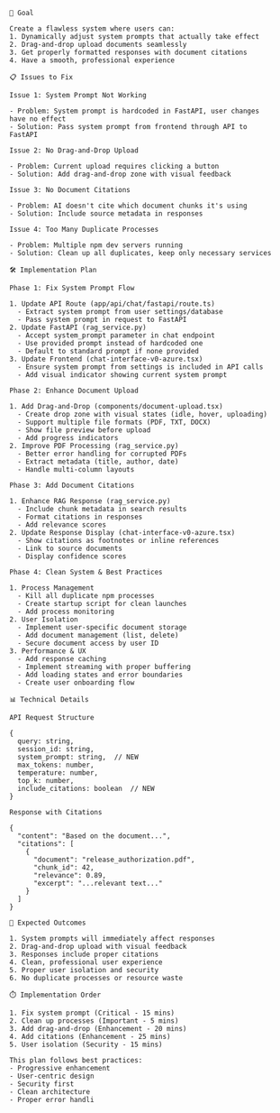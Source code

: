 
    🎯 Goal

    Create a flawless system where users can:
    1. Dynamically adjust system prompts that actually take effect
    2. Drag-and-drop upload documents seamlessly
    3. Get properly formatted responses with document citations
    4. Have a smooth, professional experience

    📋 Issues to Fix

    Issue 1: System Prompt Not Working

    - Problem: System prompt is hardcoded in FastAPI, user changes 
    have no effect
    - Solution: Pass system prompt from frontend through API to 
    FastAPI

    Issue 2: No Drag-and-Drop Upload

    - Problem: Current upload requires clicking a button
    - Solution: Add drag-and-drop zone with visual feedback

    Issue 3: No Document Citations

    - Problem: AI doesn't cite which document chunks it's using
    - Solution: Include source metadata in responses

    Issue 4: Too Many Duplicate Processes

    - Problem: Multiple npm dev servers running
    - Solution: Clean up all duplicates, keep only necessary services

    🛠️ Implementation Plan

    Phase 1: Fix System Prompt Flow

    1. Update API Route (app/api/chat/fastapi/route.ts)
      - Extract system prompt from user settings/database
      - Pass system prompt in request to FastAPI
    2. Update FastAPI (rag_service.py)
      - Accept system_prompt parameter in chat endpoint
      - Use provided prompt instead of hardcoded one
      - Default to standard prompt if none provided
    3. Update Frontend (chat-interface-v0-azure.tsx)
      - Ensure system prompt from settings is included in API calls
      - Add visual indicator showing current system prompt

    Phase 2: Enhance Document Upload

    1. Add Drag-and-Drop (components/document-upload.tsx)
      - Create drop zone with visual states (idle, hover, uploading)
      - Support multiple file formats (PDF, TXT, DOCX)
      - Show file preview before upload
      - Add progress indicators
    2. Improve PDF Processing (rag_service.py)
      - Better error handling for corrupted PDFs
      - Extract metadata (title, author, date)
      - Handle multi-column layouts

    Phase 3: Add Document Citations

    1. Enhance RAG Response (rag_service.py)
      - Include chunk metadata in search results
      - Format citations in responses
      - Add relevance scores
    2. Update Response Display (chat-interface-v0-azure.tsx)
      - Show citations as footnotes or inline references
      - Link to source documents
      - Display confidence scores

    Phase 4: Clean System & Best Practices

    1. Process Management
      - Kill all duplicate npm processes
      - Create startup script for clean launches
      - Add process monitoring
    2. User Isolation
      - Implement user-specific document storage
      - Add document management (list, delete)
      - Secure document access by user ID
    3. Performance & UX
      - Add response caching
      - Implement streaming with proper buffering
      - Add loading states and error boundaries
      - Create user onboarding flow

    📊 Technical Details

    API Request Structure

    {
      query: string,
      session_id: string,
      system_prompt: string,  // NEW
      max_tokens: number,
      temperature: number,
      top_k: number,
      include_citations: boolean  // NEW
    }

    Response with Citations

    {
      "content": "Based on the document...",
      "citations": [
        {
          "document": "release_authorization.pdf",
          "chunk_id": 42,
          "relevance": 0.89,
          "excerpt": "...relevant text..."
        }
      ]
    }

    🚀 Expected Outcomes

    1. System prompts will immediately affect responses
    2. Drag-and-drop upload with visual feedback
    3. Responses include proper citations
    4. Clean, professional user experience
    5. Proper user isolation and security
    6. No duplicate processes or resource waste

    ⏱️ Implementation Order

    1. Fix system prompt (Critical - 15 mins)
    2. Clean up processes (Important - 5 mins)
    3. Add drag-and-drop (Enhancement - 20 mins)
    4. Add citations (Enhancement - 25 mins)
    5. User isolation (Security - 15 mins)

    This plan follows best practices:
    - Progressive enhancement
    - User-centric design
    - Security first
    - Clean architecture
    - Proper error handli